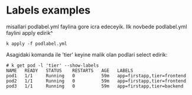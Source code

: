 # Labels examples

misallari podlabel.yml faylina gore icra edeceyik. Ilk novbede podlabel.yml faylini apply edirik^
```
k apply -f podlabel.yml
```
Asagidaki komanda ile 'tier' keyine malik olan podlari select edirik:
```
# k get pod -l 'tier' --show-labels 
NAME   READY   STATUS    RESTARTS   AGE   LABELS
pod1   1/1     Running   0          59m   app=firstapp,tier=frontend
pod2   1/1     Running   0          59m   app=firstapp,tier=frontend
pod3   1/1     Running   0          59m   app=firstapp,tier=backend
```
